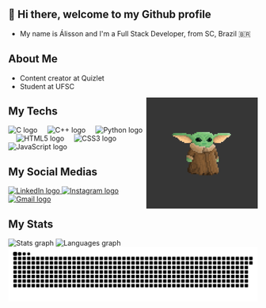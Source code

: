 ## 👋 Hi there, welcome to my Github profile

- My name is Álisson and I'm a Full Stack Developer, from SC, Brazil 🇧🇷

## About Me
- Content creator at Quizlet
- Student at UFSC

<!-- GIF -->
<img align="right" height="225" alt="coding-time" src="Yoda.gif">

## My Techs
<!-- Tecnologias utilizadas -->
<div align="left">
  <img src="https://cdn.jsdelivr.net/gh/devicons/devicon/icons/c/c-original.svg" height="30" alt="C logo" />
  <img width="12" />
  <img src="https://cdn.jsdelivr.net/gh/devicons/devicon/icons/cplusplus/cplusplus-original.svg" height="30" alt="C++ logo" />
  <img width="12" />
  <img src="https://cdn.jsdelivr.net/gh/devicons/devicon/icons/python/python-original.svg" height="30" alt="Python logo" />
  <img width="12" />
  <img src="https://cdn.jsdelivr.net/gh/devicons/devicon/icons/html5/html5-original.svg" height="30" alt="HTML5 logo" />
  <img width="12" />
  <img src="https://cdn.jsdelivr.net/gh/devicons/devicon/icons/css3/css3-original.svg" height="30" alt="CSS3 logo" />
  <img width="12" />
  <img src="https://cdn.jsdelivr.net/gh/devicons/devicon/icons/javascript/javascript-original.svg" height="30" alt="JavaScript logo" />
</div>

## My Social Medias
<div align="left">
    <!-- LinkedIn -->
  <a href="https://www.linkedin.com/in/alisson-pereira-ferreira-45022623b/" target="_blank" rel="noopener noreferrer">
    <img src="https://img.shields.io/static/v1?message=LinkedIn&logo=linkedin&label=&color=0077B5&logoColor=white&labelColor=&style=for-the-badge" height="35" alt="LinkedIn logo" />
  </a>
  <!-- Instagram -->
  <a href="https://www.instagram.com/alissonpef/" target="_blank" rel="noopener noreferrer">
    <img src="https://img.shields.io/static/v1?message=Instagram&logo=instagram&label=&color=E4405F&logoColor=white&labelColor=&style=for-the-badge" height="35" alt="Instagram logo" />
  </a>
  <!-- Gmail -->
  <a href="mailto:alissonpef@gmail.com" target="_blank" rel="noopener noreferrer">
    <img src="https://img.shields.io/static/v1?message=Gmail&logo=gmail&label=&color=D14836&logoColor=white&labelColor=&style=for-the-badge" height="35" alt="Gmail logo" />
  </a>
</div>

## My Stats
<div align="left">
  <!-- Gráfico de commits -->
  <img src="https://github-readme-stats.vercel.app/api?username=alissonpef&hide_title=false&hide_rank=false&show_icons=true&include_all_commits=true&count_private=true&disable_animations=false&theme=gruvbox_light&locale=en&hide_border=false&order=1" height="231" alt="Stats graph" />
  <!-- Gráfico de linguagens -->
  <img src="https://github-readme-stats.vercel.app/api/top-langs?username=alissonpef&locale=en&hide_title=false&layout=compact&card_width=320&langs_count=5&theme=gruvbox_light&hide_border=true&order=2" height="231" alt="Languages graph" />
</div>

<!-- Animação da cobra -->
<div align="center">
  <img src="https://raw.githubusercontent.com/alissonpef/alissonpef/output/snake.svg" alt="Snake animation" />
</div>
